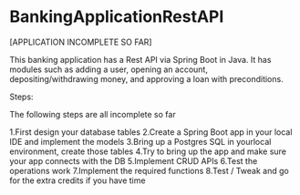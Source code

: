 # BankingApplicationRestAPI

[APPLICATION INCOMPLETE SO FAR]

This banking application has a Rest API via Spring Boot in Java. It has modules such as adding a user, opening an account, depositing/withdrawing money, and approving a loan with preconditions.

Steps:

The following steps are all incomplete so far

1.First design your database tables
2.Create a Spring Boot app in your local IDE and implement the models
3.Bring up a Postgres SQL in yourlocal environment, create those tables
4.Try to bring up the app and make sure your app connects with the DB
5.Implement CRUD APIs
6.Test the operations work
7.Implement the required functions
8.Test / Tweak and go for the extra credits if you have time
